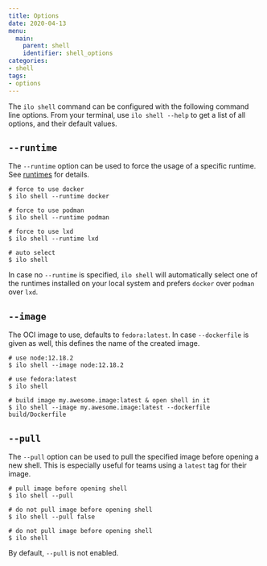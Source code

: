 ```yaml
---
title: Options
date: 2020-04-13
menu:
  main:
    parent: shell
    identifier: shell_options
categories:
- shell
tags:
- options
---
```


The `ilo shell` command can be configured with the following command line options. From your terminal, use `ilo shell --help` to get a list of all options, and their default values.

## `--runtime`

The `--runtime` option can be used to force the usage of a specific runtime. See [runtimes](../runtimes) for details.

```shell script
# force to use docker
$ ilo shell --runtime docker

# force to use podman
$ ilo shell --runtime podman

# force to use lxd
$ ilo shell --runtime lxd

# auto select
$ ilo shell
```

In case no `--runtime` is specified, `ilo shell` will automatically select one of the runtimes installed on your local system and prefers `docker` over `podman` over `lxd`.

## `--image`

The OCI image to use, defaults to `fedora:latest`. In case `--dockerfile` is given as well, this defines the name of the created image.

```shell script
# use node:12.18.2
$ ilo shell --image node:12.18.2

# use fedora:latest
$ ilo shell

# build image my.awesome.image:latest & open shell in it
$ ilo shell --image my.awesome.image:latest --dockerfile build/Dockerfile
```

## `--pull`

The `--pull` option can be used to pull the specified image before opening a new shell. This is especially useful for teams using a `latest` tag for their image.

```shell script
# pull image before opening shell
$ ilo shell --pull

# do not pull image before opening shell
$ ilo shell --pull false

# do not pull image before opening shell
$ ilo shell 
```

By default, `--pull` is not enabled.
